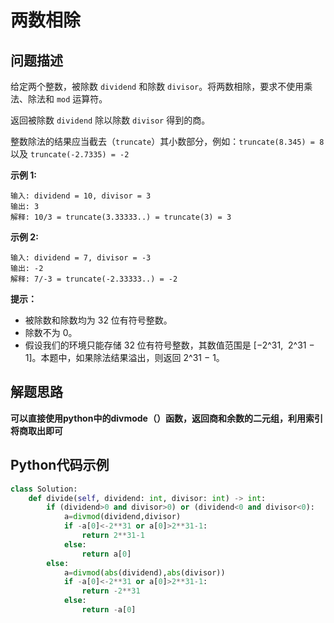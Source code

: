 # 两数相除
## 问题描述
给定两个整数，被除数 ```dividend``` 和除数 ```divisor```。将两数相除，要求不使用乘法、除法和 ```mod``` 运算符。

返回被除数 ```dividend``` 除以除数 ```divisor``` 得到的商。

整数除法的结果应当截去（```truncate```）其小数部分，例如：```truncate(8.345) = 8``` 以及 ```truncate(-2.7335) = -2```

**示例 1:**
```
输入: dividend = 10, divisor = 3
输出: 3
解释: 10/3 = truncate(3.33333..) = truncate(3) = 3
```
**示例 2:**
```
输入: dividend = 7, divisor = -3
输出: -2
解释: 7/-3 = truncate(-2.33333..) = -2
```
**提示：**

+ 被除数和除数均为 32 位有符号整数。
+ 除数不为 0。
+ 假设我们的环境只能存储 32 位有符号整数，其数值范围是 [−2^31,  2^31 − 1]。本题中，如果除法结果溢出，则返回 2^31 − 1。
## 解题思路
**可以直接使用python中的divmode（）函数，返回商和余数的二元组，利用索引将商取出即可**
## Python代码示例
```python
class Solution:
    def divide(self, dividend: int, divisor: int) -> int:
        if (dividend>0 and divisor>0) or (dividend<0 and divisor<0):
            a=divmod(dividend,divisor)
            if -a[0]<-2**31 or a[0]>2**31-1:
                return 2**31-1
            else:
                return a[0]
        else:
            a=divmod(abs(dividend),abs(divisor))
            if -a[0]<-2**31 or a[0]>2**31-1:
                return -2**31
            else:
                return -a[0]
```
